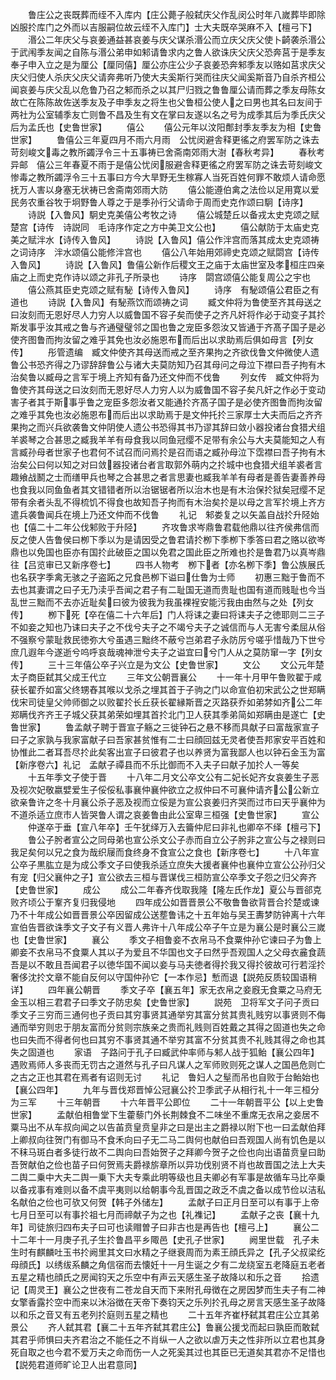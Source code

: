 <!-- { "loadSidebar": true } -->
　　鲁庄公之丧既葬而绖不入库内【庄公薨子般弑庆父作乱闵公时年八嵗葬毕即除凶服扵库门之外而以吉服嗣位故云绖不入库门】士大夫既卒哭麻不入【檀弓下】
　　湣公二年庆父与哀姜通益甚哀姜与庆父谋杀湣公而立庆父庆父使卜齮袭杀湣公于武闱季友闻之自陈与湣公弟申如邾请鲁求内之鲁人欲诛庆父庆父恐奔莒于是季友奉子申入立之是为厘公【厘同僖】厘公亦庄公少子哀姜恐奔邾季友以赂如莒求庆父庆父归使人杀庆父庆父请奔弗听乃使大夫奚斯行哭而往庆父闻奚斯音乃自杀齐桓公闻哀姜与庆父乱以危鲁乃召之邾而杀之以其尸归戮之鲁鲁厘公请而葬之季友母陈女故亡在陈陈故佐送季友及子申季友之将生也父鲁桓公使人之曰男也其名曰友间于两社为公室辅季友亡则鲁不昌及生有文在掌曰友遂以名之号为成季其后为季氏庆父后为孟氏也【史鲁世家】
　　僖公
　　僖公元年以汶阳鄪封季友季友为相【史鲁世家】
　　鲁僖公三年夏四月不雨六月雨　公忧闵避舎释更徭之府罢军防之诛去苛刻峻文毒之教所蠲浮令三十五事祷已舍斋南郊雨大澍【春秋考异】
　　春秋考异邮　僖公三年春夏不雨于是僖公忧闵服避舎释更徭之府罢军防之诛去苛刻峻文惨毒之教所蠲浮令三十五事曰方今大旱野无生稼寡人当死百姓何罪不敢烦人请命愿抚万人害以身塞无状祷已舍斋南郊雨大防
　　僖公能遵伯禽之法俭以足用寛以爱民务农重谷牧于坰野鲁人尊之于是季孙行父请命于周而史克作颂曰駉【诗序】
　　诗説【入鲁风】駉史克美僖公考牧之诗
　　僖公城楚丘以备戎太史克颂之赋楚宫【诗传　诗説同　毛诗序作定之方中美卫文公也】
　　僖公献防于太庙史克美之赋泮水【诗传入鲁风】
　　诗説【入鲁风】僖公作泮宫而落其成太史克颂祷之词诗序　泮水颂僖公能修泮宫也
　　僖公八年始用郊禘史克颂之赋閟宫【诗传入鲁风】
　　诗説【入鲁风】鲁僖公新作后稷文王之庙于太庙世室及孝桓庄四亲庙之上而史克作诗以颂之非孔子所录也
　　诗序　閟宫颂僖公能复周公之宇也
　　僖公燕其臣史克颂之赋有駜【诗传入鲁风】
　　诗序　有駜颂僖公君臣之有道也
　　诗説【入鲁风】有駜燕饮而颂祷之词
　　臧文仲将为鲁使至齐其母送之曰汝刻而无恩好尽人力穷人以威鲁国不容子矣而使子之齐凡奸将作必于动变子其扵斯发事乎汝其戒之鲁与齐通璧璧邻之国也鲁之宠臣多怨汝又皆通于齐髙子国子是必使齐图鲁而拘汝留之难乎其免也汝必施恩布而后出以求助焉后俱如母言【列女传】
　　彤管遗编　臧文仲使齐其母送而戒之至齐果拘之齐欲伐鲁文仲微使人遗鲁公书恐齐得之乃谬辞辞鲁公与诸大夫莫防知乃召其母问之母泣下襟曰吾子拘有木治矣鲁以臧母之言军于境上齐知有备乃还文仲而不伐鲁
　　列女传　臧文仲将为鲁使齐其母送之曰汝刻而无恩好尽人力穷人以为威鲁国不容子矣凡奸之作必于变动害子者其于斯事乎鲁之宠臣多怨汝者又能通扵齐髙子国子是必使齐图鲁而拘汝留之难乎其免也汝必施恩布而后出以求助焉于是文仲托扵三家厚士大夫而后之齐齐果拘之而兴兵欲袭鲁文仲阴使人遗公书恐得其书乃谬其辞曰敛小器投诸台食猎犬组羊裘琴之合甚思之臧我羊羊有母食我以同鱼冠缨不足带有余公与大夫莫能知之人有言臧孙母者世家子也君何不试召而问焉扵是召而语之臧孙母泣下霑襟曰吾子拘有木治矣公曰何以知之对曰敛器投诸台者言取郭外萌内之扵城中也食猎犬组羊裘者言趣飨战鬭之士而缮甲兵也琴之合甚思之者言思妻也臧我羊羊有母者是善告妻善养母也食我以同鱼鱼者其文错错者所以治锯锯者所以治木也是有木治保扵狱矣冠缨不足带有余者头乱不得梳饥不得食也故知吾子拘而有木治矣扵是以母之言军扵境上齐方遣兵袭鲁闻兵在境上乃还文仲而不伐鲁
　　礼记　邾娄复之以矢盖自战扵升陉始也【僖二十二年公伐邾败于升陉】
　　齐攻鲁求岑鼎鲁君载他鼎以往齐侯弗信而反之使人告鲁侯曰栁下季以为是请因受之鲁君请扵栁下季栁下季答曰君之赂以欲岑鼎也以免国也臣亦有国扵此破臣之国以免君之国此臣之所难也扵是鲁君乃以真岑鼎往【吕览审已又新序卷七】
　　四书人物考　栁下者【亦名栁下季】鲁公族展氏也名获字季禽无骇之子盗跖之兄食邑栁下谥曰仕鲁为士师
　　初惠三黜于鲁而不去也其妻谓之曰子无乃渎乎吾闻之君子有二耻国无道而贵耻也国有道而贱耻也今当乱世三黜而不去亦近耻矣曰彼为彼我为我虽裸裎安能污我由由然与之处【列女传】
　　栁下死【卒在僖二十六年后】门人将诔之妻曰将诔夫子之徳耶则二三子不如妾之知也乃诔曰夫子之不伐兮夫子之不竭兮夫子之诚信而与人无害兮柔屈从俗不强察兮蒙耻救民徳弥大兮虽遇三黜终不蔽兮岂弟君子永防厉兮嗟乎惜哉乃下世兮庶几遐年今遂逝兮呜呼哀哉魂神泄兮夫子之谥宜曰兮门人从之莫防窜一字【列女传】
　　三十三年僖公卒子兴立是为文公【史鲁世家】
　　文公
　　文公元年楚太子商臣弑其父成王代立
　　三年文公朝晋襄公
　　十一年十月甲午鲁败翟于咸获长翟乔如富父终甥舂其喉以戈杀之埋其首于子驹之门以命宣伯初宋武公之世郑瞒伐宋司徒皇父帅师御之以败翟扵长丘获长翟縁斯晋之灭路获乔如弟棼如齐公二年郑瞒伐齐齐王子城父获其弟荣如埋其首扵北门卫人获其季弟简如郑瞒由是遂亡【史鲁世家】
　　鲁孟献子聘于晋宣子觞之三徙钟石之悬不移而具献子曰富哉家宣子曰子之家孰与我家富献子曰吾家甚贫惟有二士曰顔回兹无灵者使吾邦家安平百姓和协惟此二者耳吾尽扵此矣客出宣子曰彼君子也以养贤为富我鄙人也以钟石金玉为富【新序卷六】礼记　孟献子禫县而不乐比御而不入夫子曰献子加扵人一等矣
　　十五年季文子使于晋
　　十八年二月文公卒文公有二妃长妃齐女哀姜生子恶及视次妃敬嬴嬖爱生子俀俀私事襄仲襄仲欲立之叔仲曰不可襄仲请齐公公新立欲亲鲁许之冬十月襄公杀子恶及视而立俀是为宣公哀姜归齐哭而过市曰天乎襄仲为不道杀适立庶市人皆哭鲁人谓之哀姜鲁由此公室卑三桓强【史鲁世家】
　　宣公
　　仲遂卒于垂【宣八年卒】壬午犹绎万入去籥仲尼曰非礼也卿卒不绎【檀弓下】
　　鲁公子肹者宣公之同母弟也宣公杀文公子赤而自立公子肹非之宣公与之禄则曰我足矣何以兄之食为哉织屦而食终身不食宣公之食也【新序卷七】
　　十八年宣公卒子黒肱立是为成公季文子曰使我杀适立庶失大援者襄仲也襄仲立宣公公孙归父有宠【归父襄仲之子】宣公欲去三桓与晋谋伐三桓防宣公卒季文子怨之归父奔齐【史鲁世家】
　　成公
　　成公二年春齐伐取我隆【隆左氏作龙】夏公与晋郤克败齐顷公于鞌齐复归我侵地
　　四年成公如晋晋景公不敬鲁鲁欲背晋合扵楚或谏乃不十年成公如晋晋景公卒因留成公送塟鲁讳之十五年始与吴王夀梦防钟离十六年宣伯告晋欲诛季文子文子有义晋人弗许十八年成公卒子午立是为襄公是时襄公三嵗也【史鲁世家】
　　襄公
　　季文子相鲁妾不衣帛马不食粟仲孙它谏曰子为鲁上卿妾不衣帛马不食粟人其以子为爱且不华国也文子曰然乎吾观国人之父母衣麄食蔬吾是以不敢且吾闻君子以徳华国不闻以妾与马夫徳者得扵我又得扵彼故可行若淫扵奢侈沈扵文章不能自反何以守国仲孙它【一本作忌】慙而退【説苑反质较国语稍详】
　　四年襄公朝晋
　　季文子卒【襄五年】家无衣帛之妾廐无食粟之马府无金玉以相三君君子曰季文子防忠矣【史鲁世家】
　　説苑　卫将军文子问子贡曰季文子三穷而三通何也子贡曰其穷事贤其通举穷其富分贫其贵礼贱穷以事贤则不侮通而举穷则忠于朋友富而分贫则宗族亲之贵而礼贱则百姓戴之其得之固道也失之命也曰失而不得者何也曰其穷不事贤其通不举穷其富不分贫其贵不礼贱其得之命也其失之固道也
　　家语　子路问于孔子曰臧武仲率师与邾人战于狐鲐【襄公四年】遇败焉师人多丧而无罚古之道然与孔子曰凡谋人之军师败则死之谋人之国邑危则亡之古之正也其君在焉者有诏则无讨
　　礼记　鲁妇人之髽而吊也自败于台鲐始也【襄公四年】
　　九年与晋伐郑晋悼公冠襄公扵卫季武子从相行礼十一年三桓分为三军
　　十三年朝晋
　　十六年晋平公即位
　　二十一年朝晋平公【以上史鲁世家】
　　孟献伯相鲁堂下生藿藜门外长荆棘食不二味坐不重席无衣帛之妾居不粟马出不从车叔向闻之以告苖贲皇贲皇非之曰是出主之爵禄以附下也一曰孟献伯拜上卿叔向往贺门有御马不食禾向曰子无二马二舆何也献伯曰吾观国人尚有饥色是以不秣马斑白者多徒行故不二舆向曰吾始贺子之拜卿今贺子之俭也向出语苗贲皇曰助吾贺献伯之俭也苗子曰何贺焉夫爵禄旂章所以异功伐别贤不肖也故晋国之法上大夫二舆二乗中大夫二舆一乗下大夫专乘此明等级也且夫卿必有军事是故循车马比卒乗以备戎事有难则以备不虞平夷则以给朝事今乱晋国之政乏不虞之备以成节俭以洁私名献伯之俭也可欤又何贺【韩子外储左】
　　孟献子曰正月日至可以有事于上帝七月日至可以有事扵祖七月而禘献子为之也【礼襍记】
　　孟献子之丧【襄十九年】司徒旅归四布夫子曰可也读赗曽子曰非古也是再告也【檀弓上】
　　襄公二十二年十一月庚子孔子生扵鲁昌平乡陬邑【史孔子世家】
　　阙里世载　孔子未生时有麒麟吐玉书扵阙里其文曰水精之子继衰周而为素王顔氏异之【孔子父叔梁纥母顔氏】以绣绂系麟之角信宿而去懐妊十一月生诞之夕有二龙绕室五老降庭五老者五星之精也顔氏之房闻钧天之乐空中有声云天感生圣子故降以和乐之音
　　拾遗记【周灵王】襄公之世夜有二苍龙自天而下来附孔母徴在之房因梦而生夫子有二神女擎香露扵空中而来以沐浴徴在天帝下奏钧天之乐列扵孔母之房言天感生圣子故降以和乐之音又有五老列扵庭则五星之精也
　　二十五年齐崔杼弑其君庄公立其弟景公
　　齐人弑其君【襄二十五年齐弑其君庄公】鲁襄公援戈而起曰孰臣而敢弑其君乎师惧曰夫齐君治之不能任之不肖纵一人之欲以虐万夫之性非所以立君也其身死自取之也今君不爱万夫之命而伤一人之死奚其过也其臣已无道矣其君亦不足惜也【説苑君道师旷论卫人出君意同】
